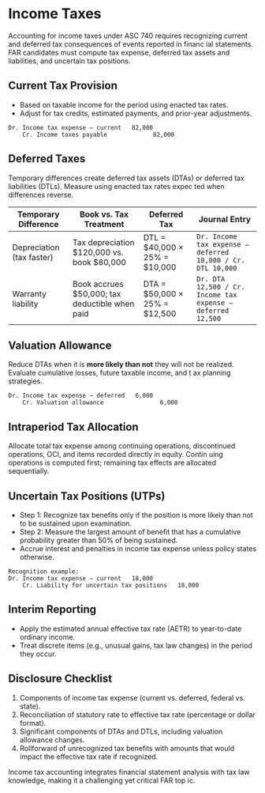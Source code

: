 # Income Taxes

Accounting for income taxes under ASC 740 requires recognizing current and deferred tax consequences of events reported in financ
ial statements. FAR candidates must compute tax expense, deferred tax assets and liabilities, and uncertain tax positions.

## Current Tax Provision

- Based on taxable income for the period using enacted tax rates.
- Adjust for tax credits, estimated payments, and prior-year adjustments.

```text
Dr. Income tax expense – current   82,000
    Cr. Income taxes payable             82,000
```

## Deferred Taxes

Temporary differences create deferred tax assets (DTAs) or deferred tax liabilities (DTLs). Measure using enacted tax rates expec
ted when differences reverse.

| Temporary Difference      | Book vs. Tax Treatment                         | Deferred Tax                  | Journal Entry                                               |
| ------------------------- | ---------------------------------------------- | ----------------------------- | ----------------------------------------------------------- |
| Depreciation (tax faster) | Tax depreciation $120,000 vs. book $80,000     | DTL = $40,000 × 25% = $10,000 | `Dr. Income tax expense – deferred 10,000 / Cr. DTL 10,000` |
| Warranty liability        | Book accrues $50,000; tax deductible when paid | DTA = $50,000 × 25% = $12,500 | `Dr. DTA 12,500 / Cr. Income tax expense – deferred 12,500` |

## Valuation Allowance

Reduce DTAs when it is **more likely than not** they will not be realized. Evaluate cumulative losses, future taxable income, and t
ax planning strategies.

```text
Dr. Income tax expense – deferred   6,000
    Cr. Valuation allowance                6,000
```

## Intraperiod Tax Allocation

Allocate total tax expense among continuing operations, discontinued operations, OCI, and items recorded directly in equity. Contin
uing operations is computed first; remaining tax effects are allocated sequentially.

## Uncertain Tax Positions (UTPs)

- Step 1: Recognize tax benefits only if the position is more likely than not to be sustained upon examination.
- Step 2: Measure the largest amount of benefit that has a cumulative probability greater than 50% of being sustained.
- Accrue interest and penalties in income tax expense unless policy states otherwise.

```text
Recognition example:
Dr. Income tax expense – current   18,000
    Cr. Liability for uncertain tax positions   18,000
```

## Interim Reporting

- Apply the estimated annual effective tax rate (AETR) to year-to-date ordinary income.
- Treat discrete items (e.g., unusual gains, tax law changes) in the period they occur.

## Disclosure Checklist

1. Components of income tax expense (current vs. deferred, federal vs. state).
2. Reconciliation of statutory rate to effective tax rate (percentage or dollar format).
3. Significant components of DTAs and DTLs, including valuation allowance changes.
4. Rollforward of unrecognized tax benefits with amounts that would impact the effective tax rate if recognized.

Income tax accounting integrates financial statement analysis with tax law knowledge, making it a challenging yet critical FAR top
ic.
